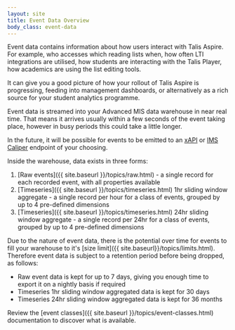 ```yaml
---
layout: site
title: Event Data Overview
body_class: event-data
---
```


Event data contains information about how users interact with Talis Aspire. For example, who accesses
which reading lists when, how often LTI integrations are utilised, how students are interacting with
the Talis Player, how academics are using the list editing tools.

It can give you a good picture of how your rollout of Talis Aspire is progressing, feeding into management
dashboards, or alternatively as a rich source for your student analytics programme.

Event data is streamed into your Advanced MIS data warehouse in near real time. That means it arrives usually within a few seconds of the event taking place, however in busy periods this could take a little longer.

In the future, it will be possible for events to be emitted to an [xAPI](https://xapi.com/overview/) or [IMS Caliper](https://www.imsglobal.org/activity/caliper) endpoint of your choosing.

Inside the warehouse, data exists in three forms:

1. [Raw events]({{ site.baseurl }}/topics/raw.html) - a single record for each recorded event, with all properties available
2. [Timeseries]({{ site.baseurl }}/topics/timeseries.html) 1hr sliding window aggregate - a single record per hour for a class of events, grouped by up to 4 pre-defined dimensions
3. [Timeseries]({{ site.baseurl }}/topics/timeseries.html) 24hr sliding window aggregate - a single record per 24hr for a class of events, grouped by up to 4 pre-defined dimensions

Due to the nature of event data, there is the potential over time for events to fill your warehouse to it's [size limit]({{ site.baseurl}}/topics/limits.html).
Therefore event data is subject to a retention period before being dropped, as follows:

* Raw event data is kept for up to 7 days, giving you enough time to export it on a nightly basis if required
* Timeseries 1hr sliding window aggregated data is kept for 30 days
* Timeseries 24hr sliding window aggregated data is kept for 36 months

Review the [event classes]({{ site.baseurl }}/topics/event-classes.html) documentation to discover what is available.
